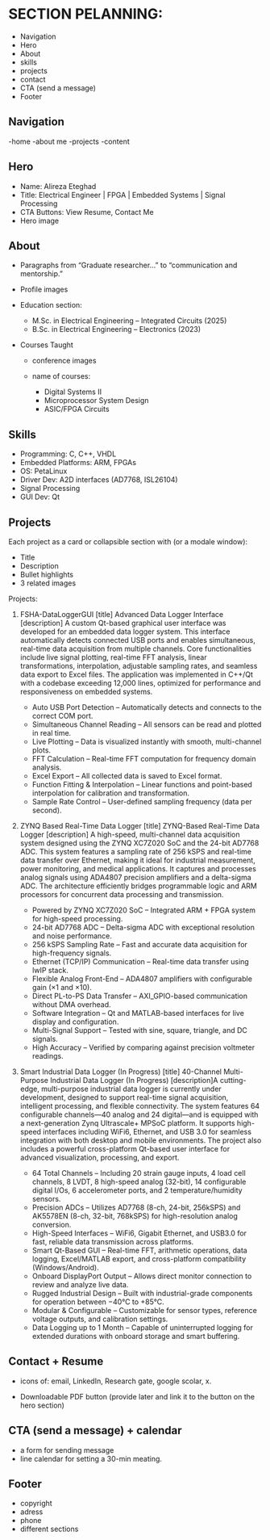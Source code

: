 # SECTION PELANNING:

- Navigation
- Hero
- About
- skills
- projects
- contact
- CTA (send a message)
- Footer

## Navigation

-home
-about me
-projects
-content

## Hero

- Name: Alireza Eteghad
- Title: Electrical Engineer | FPGA | Embedded Systems | Signal Processing
- CTA Buttons: View Resume, Contact Me
- Hero image

## About

- Paragraphs from “Graduate researcher...” to “communication and mentorship.”

- Profile images

- Education section:

  - M.Sc. in Electrical Engineering – Integrated Circuits (2025)
  - B.Sc. in Electrical Engineering – Electronics (2023)

- Courses Taught

  - conference images

  - name of courses:
    - Digital Systems II
    - Microprocessor System Design
    - ASIC/FPGA Circuits

## Skills

- Programming: C, C++, VHDL
- Embedded Platforms: ARM, FPGAs
- OS: PetaLinux
- Driver Dev: A2D interfaces (AD7768, ISL26104)
- Signal Processing
- GUI Dev: Qt

## Projects

Each project as a card or collapsible section with (or a modale window):

- Title
- Description
- Bullet highlights
- 3 related images

Projects:

1. FSHA-DataLoggerGUI
   [title] Advanced Data Logger Interface
   [description] A custom Qt-based graphical user interface was developed for an embedded data logger system. This interface automatically detects connected USB ports and enables simultaneous, real-time data acquisition from multiple channels. Core functionalities include live signal plotting, real-time FFT analysis, linear transformations, interpolation, adjustable sampling rates, and seamless data export to Excel files. The application was implemented in C++/Qt with a codebase exceeding 12,000 lines, optimized for performance and responsiveness on embedded systems.

   - Auto USB Port Detection – Automatically detects and connects to the correct COM port.
   - Simultaneous Channel Reading – All sensors can be read and plotted in real time.
   - Live Plotting – Data is visualized instantly with smooth, multi-channel plots.
   - FFT Calculation – Real-time FFT computation for frequency domain analysis.
   - Excel Export – All collected data is saved to Excel format.
   - Function Fitting & Interpolation – Linear functions and point-based interpolation for calibration and transformation.
   - Sample Rate Control – User-defined sampling frequency (data per second).

2. ZYNQ Based Real-Time Data Logger
   [title] ZYNQ-Based Real-Time Data Logger
   [description] A high-speed, multi-channel data acquisition system designed using the ZYNQ XC7Z020 SoC and the 24-bit AD7768 ADC. This system features a sampling rate of 256 kSPS and real-time data transfer over Ethernet, making it ideal for industrial measurement, power monitoring, and medical applications. It captures and processes analog signals using ADA4807 precision amplifiers and a delta-sigma ADC. The architecture efficiently bridges programmable logic and ARM processors for concurrent data processing and transmission.

   - Powered by ZYNQ XC7Z020 SoC – Integrated ARM + FPGA system for high-speed processing.
   - 24-bit AD7768 ADC – Delta-sigma ADC with exceptional resolution and noise performance.
   - 256 kSPS Sampling Rate – Fast and accurate data acquisition for high-frequency signals.
   - Ethernet (TCP/IP) Communication – Real-time data transfer using lwIP stack.
   - Flexible Analog Front-End – ADA4807 amplifiers with configurable gain (×1 and ×10).
   - Direct PL-to-PS Data Transfer – AXI_GPIO-based communication without DMA overhead.
   - Software Integration – Qt and MATLAB-based interfaces for live display and configuration.
   - Multi-Signal Support – Tested with sine, square, triangle, and DC signals.
   - High Accuracy – Verified by comparing against precision voltmeter readings.

3. Smart Industrial Data Logger (In Progress)
   [title] 40-Channel Multi-Purpose Industrial Data Logger (In Progress)
   [description]A cutting-edge, multi-purpose industrial data logger is currently under development, designed to support real-time signal acquisition, intelligent processing, and flexible connectivity. The system features 64 configurable channels—40 analog and 24 digital—and is equipped with a next-generation Zynq Ultrascale+ MPSoC platform. It supports high-speed interfaces including WiFi6, Ethernet, and USB 3.0 for seamless integration with both desktop and mobile environments. The project also includes a powerful cross-platform Qt-based user interface for advanced visualization, processing, and export.

   - 64 Total Channels – Including 20 strain gauge inputs, 4 load cell channels, 8 LVDT, 8 high-speed analog (32-bit), 14 configurable digital I/Os, 6 accelerometer ports, and 2 temperature/humidity sensors.
   - Precision ADCs – Utilizes AD7768 (8-ch, 24-bit, 256kSPS) and AK5578EN (8-ch, 32-bit, 768kSPS) for high-resolution analog conversion.
   - High-Speed Interfaces – WiFi6, Gigabit Ethernet, and USB3.0 for fast, reliable data transmission across platforms.
   - Smart Qt-Based GUI – Real-time FFT, arithmetic operations, data logging, Excel/MATLAB export, and cross-platform compatibility (Windows/Android).
   - Onboard DisplayPort Output – Allows direct monitor connection to review and analyze live data.
   - Rugged Industrial Design – Built with industrial-grade components for operation between −40°C to +85°C.
   - Modular & Configurable – Customizable for sensor types, reference voltage outputs, and calibration settings.
   - Data Logging up to 1 Month – Capable of uninterrupted logging for extended durations with onboard storage and smart buffering.

## Contact + Resume

- icons of:
  email, LinkedIn, Research gate, google scolar, x.

- Downloadable PDF button (provide later and link it to the button on the hero section)

## CTA (send a message) + calendar

- a form for sending message
- line calendar for setting a 30-min meating.

## Footer

- copyright
- adress
- phone
- different sections
